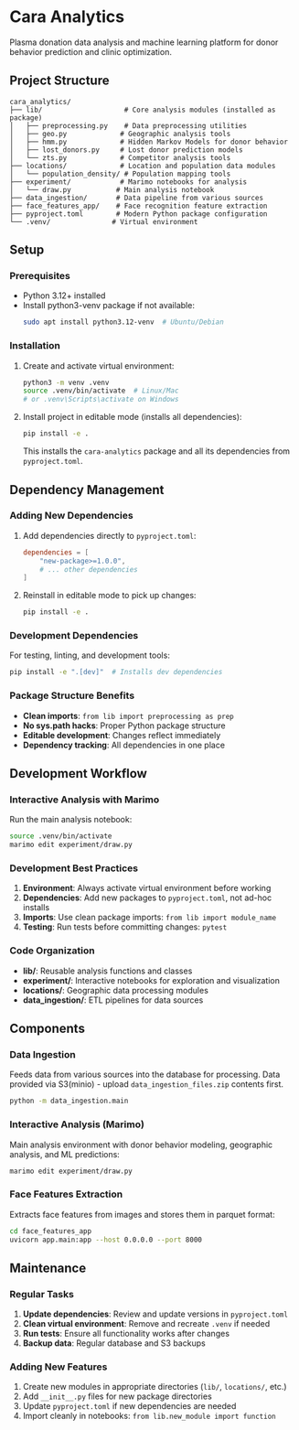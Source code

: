 # Cara Analytics

Plasma donation data analysis and machine learning platform for donor behavior prediction and clinic optimization.

## Project Structure

```
cara_analytics/
├── lib/                    # Core analysis modules (installed as package)
│   ├── preprocessing.py    # Data preprocessing utilities
│   ├── geo.py             # Geographic analysis tools
│   ├── hmm.py             # Hidden Markov Models for donor behavior
│   ├── lost_donors.py     # Lost donor prediction models
│   └── zts.py             # Competitor analysis tools
├── locations/             # Location and population data modules
│   └── population_density/ # Population mapping tools
├── experiment/            # Marimo notebooks for analysis
│   └── draw.py           # Main analysis notebook
├── data_ingestion/       # Data pipeline from various sources
├── face_features_app/    # Face recognition feature extraction
├── pyproject.toml        # Modern Python package configuration
└── .venv/               # Virtual environment
```

## Setup

### Prerequisites
- Python 3.12+ installed
- Install python3-venv package if not available:
  ```bash
  sudo apt install python3.12-venv  # Ubuntu/Debian
  ```

### Installation
1. Create and activate virtual environment:
   ```bash
   python3 -m venv .venv
   source .venv/bin/activate  # Linux/Mac
   # or .venv\Scripts\activate on Windows
   ```

2. Install project in editable mode (installs all dependencies):
   ```bash
   pip install -e .
   ```

   This installs the `cara-analytics` package and all its dependencies from `pyproject.toml`.

## Dependency Management

### Adding New Dependencies
1. Add dependencies directly to `pyproject.toml`:
   ```toml
   dependencies = [
       "new-package>=1.0.0",
       # ... other dependencies
   ]
   ```

2. Reinstall in editable mode to pick up changes:
   ```bash
   pip install -e .
   ```

### Development Dependencies
For testing, linting, and development tools:
```bash
pip install -e ".[dev]"  # Installs dev dependencies
```

### Package Structure Benefits
- **Clean imports**: `from lib import preprocessing as prep`
- **No sys.path hacks**: Proper Python package structure
- **Editable development**: Changes reflect immediately
- **Dependency tracking**: All dependencies in one place

## Development Workflow

### Interactive Analysis with Marimo
Run the main analysis notebook:
```bash
source .venv/bin/activate
marimo edit experiment/draw.py
```

### Development Best Practices
1. **Environment**: Always activate virtual environment before working
2. **Dependencies**: Add new packages to `pyproject.toml`, not ad-hoc installs
3. **Imports**: Use clean package imports: `from lib import module_name`
4. **Testing**: Run tests before committing changes: `pytest`

### Code Organization
- **lib/**: Reusable analysis functions and classes
- **experiment/**: Interactive notebooks for exploration and visualization
- **locations/**: Geographic data processing modules
- **data_ingestion/**: ETL pipelines for data sources

## Components

### Data Ingestion
Feeds data from various sources into the database for processing. Data provided via S3(minio) - upload `data_ingestion_files.zip` contents first.

```bash
python -m data_ingestion.main
```

### Interactive Analysis (Marimo)
Main analysis environment with donor behavior modeling, geographic analysis, and ML predictions:

```bash
marimo edit experiment/draw.py
```

### Face Features Extraction
Extracts face features from images and stores them in parquet format:

```bash
cd face_features_app
uvicorn app.main:app --host 0.0.0.0 --port 8000
```

## Maintenance

### Regular Tasks
1. **Update dependencies**: Review and update versions in `pyproject.toml`
2. **Clean virtual environment**: Remove and recreate `.venv` if needed
3. **Run tests**: Ensure all functionality works after changes
4. **Backup data**: Regular database and S3 backups

### Adding New Features
1. Create new modules in appropriate directories (`lib/`, `locations/`, etc.)
2. Add `__init__.py` files for new package directories
3. Update `pyproject.toml` if new dependencies are needed
4. Import cleanly in notebooks: `from lib.new_module import function`